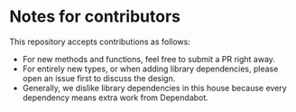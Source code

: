 # Notes for contributors

This repository accepts contributions as follows:

- For new methods and functions, feel free to submit a PR right away.
- For entirely new types, or when adding library dependencies, please open an issue first to discuss the design.
- Generally, we dislike library dependencies in this house because every dependency means extra work from Dependabot.
